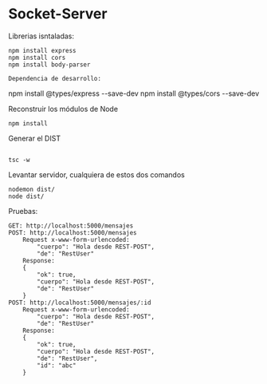 
# Socket-Server

Librerias isntaladas:
```
npm install express
npm install cors
npm install body-parser

Dependencia de desarrollo:
```
npm install @types/express --save-dev
npm install @types/cors --save-dev

Reconstruir los módulos de Node
```
npm install
```

Generar el DIST
```

tsc -w
```

Levantar servidor, cualquiera de estos dos comandos
```
nodemon dist/
node dist/
```

Pruebas:
```
GET: http://localhost:5000/mensajes
POST: http://localhost:5000/mensajes
    Request x-www-form-urlencoded:
        "cuerpo": "Hola desde REST-POST",
        "de": "RestUser"
    Response:
    {
        "ok": true,
        "cuerpo": "Hola desde REST-POST",
        "de": "RestUser"
    }
POST: http://localhost:5000/mensajes/:id
    Request x-www-form-urlencoded:
        "cuerpo": "Hola desde REST-POST",
        "de": "RestUser"
    Response:
    {
        "ok": true,
        "cuerpo": "Hola desde REST-POST",
        "de": "RestUser",
        "id": "abc"
    }